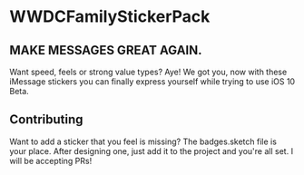 # WWDCFamilyStickerPack

## MAKE MESSAGES GREAT AGAIN.

Want speed, feels or strong value types? Aye! We got you, now with these iMessage stickers you can finally express yourself while trying to use iOS 10 Beta.

## Contributing
Want to add a sticker that you feel is missing? The badges.sketch file is your place. After designing one, just add it to the project and you're all set. I will be accepting PRs!
